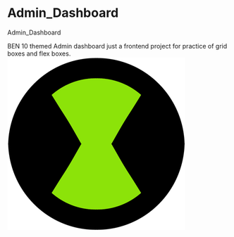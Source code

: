 # Admin_Dashboard
Admin_Dashboard 

BEN 10 themed Admin dashboard just a frontend project for practice of grid boxes and flex boxes.
![Omnitrix](Icons/Omnitrix_2.png)
